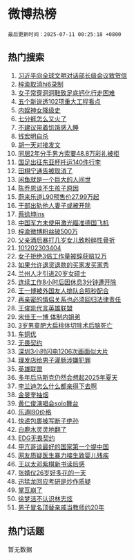 # 微博热榜

`最后更新时间：2025-07-11 00:25:18 +0800`

## 热门搜索

1. [习近平向全球文明对话部长级会议致贺信](https://m.weibo.cn/search?containerid=100103type%3D1%26t%3D10%26q%3D%23%E4%B9%A0%E8%BF%91%E5%B9%B3%E5%90%91%E5%85%A8%E7%90%83%E6%96%87%E6%98%8E%E5%AF%B9%E8%AF%9D%E9%83%A8%E9%95%BF%E7%BA%A7%E4%BC%9A%E8%AE%AE%E8%87%B4%E8%B4%BA%E4%BF%A1%23&stream_entry_id=51&isnewpage=1&extparam=seat%3D1%26q%3D%2523%25E4%25B9%25A0%25E8%25BF%2591%25E5%25B9%25B3%25E5%2590%2591%25E5%2585%25A8%25E7%2590%2583%25E6%2596%2587%25E6%2598%258E%25E5%25AF%25B9%25E8%25AF%259D%25E9%2583%25A8%25E9%2595%25BF%25E7%25BA%25A7%25E4%25BC%259A%25E8%25AE%25AE%25E8%2587%25B4%25E8%25B4%25BA%25E4%25BF%25A1%2523%26cate%3D10103%26c_type%3D51%26filter_type%3Drealtimehot%26stream_entry_id%3D51%26pos%3D0%26dgr%3D0%26display_time%3D1752164716%26pre_seqid%3D17521647167470055589)
1. [梓渝取消hi6录制](https://m.weibo.cn/search?containerid=100103type%3D1%26t%3D10%26q%3D%23%E6%A2%93%E6%B8%9D%E5%8F%96%E6%B6%88hi6%E5%BD%95%E5%88%B6%23&stream_entry_id=31&isnewpage=1&extparam=seat%3D1%26realpos%3D1%26lcate%3D5001%26filter_type%3Drealtimehot%26c_type%3D31%26q%3D%2523%25E6%25A2%2593%25E6%25B8%259D%25E5%258F%2596%25E6%25B6%2588hi6%25E5%25BD%2595%25E5%2588%25B6%2523%26dgr%3D0%26flag%3D2%26cate%3D5001%26stream_entry_id%3D31%26band_rank%3D1%26pos%3D0%26display_time%3D1752164716%26pre_seqid%3D17521647167470055589)
1. [女子常穿洞洞鞋致足底钙化行走困难](https://m.weibo.cn/search?containerid=100103type%3D1%26t%3D10%26q%3D%23%E5%A5%B3%E5%AD%90%E5%B8%B8%E7%A9%BF%E6%B4%9E%E6%B4%9E%E9%9E%8B%E8%87%B4%E8%B6%B3%E5%BA%95%E9%92%99%E5%8C%96%E8%A1%8C%E8%B5%B0%E5%9B%B0%E9%9A%BE%23&stream_entry_id=31&isnewpage=1&extparam=seat%3D1%26realpos%3D2%26lcate%3D5001%26filter_type%3Drealtimehot%26c_type%3D31%26q%3D%2523%25E5%25A5%25B3%25E5%25AD%2590%25E5%25B8%25B8%25E7%25A9%25BF%25E6%25B4%259E%25E6%25B4%259E%25E9%259E%258B%25E8%2587%25B4%25E8%25B6%25B3%25E5%25BA%2595%25E9%2592%2599%25E5%258C%2596%25E8%25A1%258C%25E8%25B5%25B0%25E5%259B%25B0%25E9%259A%25BE%2523%26dgr%3D0%26flag%3D0%26cate%3D5001%26stream_entry_id%3D31%26band_rank%3D2%26pos%3D1%26display_time%3D1752164716%26pre_seqid%3D17521647167470055589)
1. [五个新说透102项重大工程看点](https://m.weibo.cn/search?containerid=100103type%3D1%26t%3D10%26q%3D%23%E4%BA%94%E4%B8%AA%E6%96%B0%E8%AF%B4%E9%80%8F102%E9%A1%B9%E9%87%8D%E5%A4%A7%E5%B7%A5%E7%A8%8B%E7%9C%8B%E7%82%B9%23&stream_entry_id=31&isnewpage=1&extparam=seat%3D1%26realpos%3D3%26lcate%3D5001%26filter_type%3Drealtimehot%26c_type%3D31%26q%3D%2523%25E4%25BA%2594%25E4%25B8%25AA%25E6%2596%25B0%25E8%25AF%25B4%25E9%2580%258F102%25E9%25A1%25B9%25E9%2587%258D%25E5%25A4%25A7%25E5%25B7%25A5%25E7%25A8%258B%25E7%259C%258B%25E7%2582%25B9%2523%26dgr%3D0%26flag%3D0%26cate%3D5001%26stream_entry_id%3D31%26band_rank%3D3%26pos%3D2%26display_time%3D1752164716%26pre_seqid%3D17521647167470055589)
1. [内娱神女降级史](https://m.weibo.cn/search?containerid=100103type%3D1%26t%3D10%26q%3D%E5%86%85%E5%A8%B1%E7%A5%9E%E5%A5%B3%E9%99%8D%E7%BA%A7%E5%8F%B2&stream_entry_id=31&isnewpage=1&extparam=seat%3D1%26realpos%3D4%26lcate%3D5001%26filter_type%3Drealtimehot%26c_type%3D31%26q%3D%25E5%2586%2585%25E5%25A8%25B1%25E7%25A5%259E%25E5%25A5%25B3%25E9%2599%258D%25E7%25BA%25A7%25E5%258F%25B2%26dgr%3D0%26flag%3D1%26cate%3D5001%26stream_entry_id%3D31%26band_rank%3D4%26pos%3D3%26display_time%3D1752164716%26pre_seqid%3D17521647167470055589)
1. [七分裤怎么又火了](https://m.weibo.cn/search?containerid=100103type%3D1%26t%3D10%26q%3D%23%E4%B8%83%E5%88%86%E8%A3%A4%E6%80%8E%E4%B9%88%E5%8F%88%E7%81%AB%E4%BA%86%23&stream_entry_id=31&isnewpage=1&extparam=seat%3D1%26realpos%3D5%26lcate%3D5001%26filter_type%3Drealtimehot%26c_type%3D31%26q%3D%2523%25E4%25B8%2583%25E5%2588%2586%25E8%25A3%25A4%25E6%2580%258E%25E4%25B9%2588%25E5%258F%2588%25E7%2581%25AB%25E4%25BA%2586%2523%26dgr%3D0%26flag%3D1%26cate%3D5001%26stream_entry_id%3D31%26band_rank%3D5%26pos%3D4%26display_time%3D1752164716%26pre_seqid%3D17521647167470055589)
1. [不建议带着饥饿感入睡](https://m.weibo.cn/search?containerid=100103type%3D1%26t%3D10%26q%3D%E4%B8%8D%E5%BB%BA%E8%AE%AE%E5%B8%A6%E7%9D%80%E9%A5%A5%E9%A5%BF%E6%84%9F%E5%85%A5%E7%9D%A1&stream_entry_id=31&isnewpage=1&extparam=seat%3D1%26realpos%3D6%26lcate%3D5001%26filter_type%3Drealtimehot%26c_type%3D31%26q%3D%25E4%25B8%258D%25E5%25BB%25BA%25E8%25AE%25AE%25E5%25B8%25A6%25E7%259D%2580%25E9%25A5%25A5%25E9%25A5%25BF%25E6%2584%259F%25E5%2585%25A5%25E7%259D%25A1%26dgr%3D0%26flag%3D0%26cate%3D5001%26stream_entry_id%3D31%26band_rank%3D6%26pos%3D5%26display_time%3D1752164716%26pre_seqid%3D17521647167470055589)
1. [钱宏明自杀](https://m.weibo.cn/search?containerid=100103type%3D1%26t%3D10%26q%3D%E9%92%B1%E5%AE%8F%E6%98%8E%E8%87%AA%E6%9D%80&stream_entry_id=31&isnewpage=1&extparam=seat%3D1%26realpos%3D7%26lcate%3D5001%26filter_type%3Drealtimehot%26c_type%3D31%26q%3D%25E9%2592%25B1%25E5%25AE%258F%25E6%2598%258E%25E8%2587%25AA%25E6%259D%2580%26dgr%3D0%26flag%3D2%26cate%3D5001%26stream_entry_id%3D31%26band_rank%3D7%26pos%3D6%26display_time%3D1752164716%26pre_seqid%3D17521647167470055589)
1. [胡一天对接发文](https://m.weibo.cn/search?containerid=100103type%3D1%26t%3D10%26q%3D%23%E8%83%A1%E4%B8%80%E5%A4%A9%E5%AF%B9%E6%8E%A5%E5%8F%91%E6%96%87%23&stream_entry_id=31&isnewpage=1&extparam=seat%3D1%26realpos%3D8%26lcate%3D5001%26filter_type%3Drealtimehot%26c_type%3D31%26q%3D%2523%25E8%2583%25A1%25E4%25B8%2580%25E5%25A4%25A9%25E5%25AF%25B9%25E6%258E%25A5%25E5%258F%2591%25E6%2596%2587%2523%26dgr%3D0%26flag%3D1%26cate%3D5001%26stream_entry_id%3D31%26band_rank%3D8%26pos%3D7%26display_time%3D1752164716%26pre_seqid%3D17521647167470055589)
1. [同居2年分手男方索要48.8万彩礼被拒](https://m.weibo.cn/search?containerid=100103type%3D1%26t%3D10%26q%3D%23%E5%90%8C%E5%B1%852%E5%B9%B4%E5%88%86%E6%89%8B%E7%94%B7%E6%96%B9%E7%B4%A2%E8%A6%8148.8%E4%B8%87%E5%BD%A9%E7%A4%BC%E8%A2%AB%E6%8B%92%23&stream_entry_id=31&isnewpage=1&extparam=seat%3D1%26realpos%3D9%26lcate%3D5001%26filter_type%3Drealtimehot%26c_type%3D31%26q%3D%2523%25E5%2590%258C%25E5%25B1%25852%25E5%25B9%25B4%25E5%2588%2586%25E6%2589%258B%25E7%2594%25B7%25E6%2596%25B9%25E7%25B4%25A2%25E8%25A6%258148.8%25E4%25B8%2587%25E5%25BD%25A9%25E7%25A4%25BC%25E8%25A2%25AB%25E6%258B%2592%2523%26dgr%3D0%26flag%3D0%26cate%3D5001%26stream_entry_id%3D31%26band_rank%3D9%26pos%3D8%26display_time%3D1752164716%26pre_seqid%3D17521647167470055589)
1. [国足出征东亚杯托运140件行李](https://m.weibo.cn/search?containerid=100103type%3D1%26t%3D10%26q%3D%23%E5%9B%BD%E8%B6%B3%E5%87%BA%E5%BE%81%E4%B8%9C%E4%BA%9A%E6%9D%AF%E6%89%98%E8%BF%90140%E4%BB%B6%E8%A1%8C%E6%9D%8E%23&stream_entry_id=31&isnewpage=1&extparam=seat%3D1%26realpos%3D10%26lcate%3D5001%26filter_type%3Drealtimehot%26c_type%3D31%26q%3D%2523%25E5%259B%25BD%25E8%25B6%25B3%25E5%2587%25BA%25E5%25BE%2581%25E4%25B8%259C%25E4%25BA%259A%25E6%259D%25AF%25E6%2589%2598%25E8%25BF%2590140%25E4%25BB%25B6%25E8%25A1%258C%25E6%259D%258E%2523%26dgr%3D0%26flag%3D0%26cate%3D5001%26stream_entry_id%3D31%26band_rank%3D10%26pos%3D9%26display_time%3D1752164716%26pre_seqid%3D17521647167470055589)
1. [田栩宁通告被取消了](https://m.weibo.cn/search?containerid=100103type%3D1%26t%3D10%26q%3D%23%E7%94%B0%E6%A0%A9%E5%AE%81%E9%80%9A%E5%91%8A%E8%A2%AB%E5%8F%96%E6%B6%88%E4%BA%86%23&stream_entry_id=31&isnewpage=1&extparam=seat%3D1%26realpos%3D11%26lcate%3D5001%26filter_type%3Drealtimehot%26c_type%3D31%26q%3D%2523%25E7%2594%25B0%25E6%25A0%25A9%25E5%25AE%2581%25E9%2580%259A%25E5%2591%258A%25E8%25A2%25AB%25E5%258F%2596%25E6%25B6%2588%25E4%25BA%2586%2523%26dgr%3D0%26flag%3D2%26cate%3D5001%26stream_entry_id%3D31%26band_rank%3D11%26pos%3D10%26display_time%3D1752164716%26pre_seqid%3D17521647167470055589)
1. [闲鱼就是一个巨大的人间世](https://m.weibo.cn/search?containerid=100103type%3D1%26t%3D10%26q%3D%E9%97%B2%E9%B1%BC%E5%B0%B1%E6%98%AF%E4%B8%80%E4%B8%AA%E5%B7%A8%E5%A4%A7%E7%9A%84%E4%BA%BA%E9%97%B4%E4%B8%96&stream_entry_id=31&isnewpage=1&extparam=seat%3D1%26realpos%3D12%26lcate%3D5001%26filter_type%3Drealtimehot%26c_type%3D31%26q%3D%25E9%2597%25B2%25E9%25B1%25BC%25E5%25B0%25B1%25E6%2598%25AF%25E4%25B8%2580%25E4%25B8%25AA%25E5%25B7%25A8%25E5%25A4%25A7%25E7%259A%2584%25E4%25BA%25BA%25E9%2597%25B4%25E4%25B8%2596%26dgr%3D0%26flag%3D2%26cate%3D5001%26stream_entry_id%3D31%26band_rank%3D12%26pos%3D11%26display_time%3D1752164716%26pre_seqid%3D17521647167470055589)
1. [陈乔恩谈不生孩子原因](https://m.weibo.cn/search?containerid=100103type%3D1%26t%3D10%26q%3D%23%E9%99%88%E4%B9%94%E6%81%A9%E8%B0%88%E4%B8%8D%E7%94%9F%E5%AD%A9%E5%AD%90%E5%8E%9F%E5%9B%A0%23&stream_entry_id=31&isnewpage=1&extparam=seat%3D1%26realpos%3D13%26lcate%3D5001%26filter_type%3Drealtimehot%26c_type%3D31%26q%3D%2523%25E9%2599%2588%25E4%25B9%2594%25E6%2581%25A9%25E8%25B0%2588%25E4%25B8%258D%25E7%2594%259F%25E5%25AD%25A9%25E5%25AD%2590%25E5%258E%259F%25E5%259B%25A0%2523%26dgr%3D0%26flag%3D2%26cate%3D5001%26stream_entry_id%3D31%26band_rank%3D13%26pos%3D12%26display_time%3D1752164716%26pre_seqid%3D17521647167470055589)
1. [蔚来乐道L90预售价27.99万起](https://m.weibo.cn/search?containerid=100103type%3D1%26t%3D10%26q%3D%23%E8%94%9A%E6%9D%A5%E4%B9%90%E9%81%93L90%E9%A2%84%E5%94%AE%E4%BB%B727.99%E4%B8%87%E8%B5%B7%23&stream_entry_id=31&isnewpage=1&extparam=seat%3D1%26realpos%3D14%26lcate%3D5001%26filter_type%3Drealtimehot%26c_type%3D31%26q%3D%2523%25E8%2594%259A%25E6%259D%25A5%25E4%25B9%2590%25E9%2581%2593L90%25E9%25A2%2584%25E5%2594%25AE%25E4%25BB%25B727.99%25E4%25B8%2587%25E8%25B5%25B7%2523%26dgr%3D0%26flag%3D1%26cate%3D5001%26stream_entry_id%3D31%26band_rank%3D14%26pos%3D13%26display_time%3D1752164716%26pre_seqid%3D17521647167470055589)
1. [干部出轨他人妻子或被开除](https://m.weibo.cn/search?containerid=100103type%3D1%26t%3D10%26q%3D%23%E5%B9%B2%E9%83%A8%E5%87%BA%E8%BD%A8%E4%BB%96%E4%BA%BA%E5%A6%BB%E5%AD%90%E6%88%96%E8%A2%AB%E5%BC%80%E9%99%A4%23&stream_entry_id=31&isnewpage=1&extparam=seat%3D1%26realpos%3D15%26lcate%3D5001%26filter_type%3Drealtimehot%26c_type%3D31%26q%3D%2523%25E5%25B9%25B2%25E9%2583%25A8%25E5%2587%25BA%25E8%25BD%25A8%25E4%25BB%2596%25E4%25BA%25BA%25E5%25A6%25BB%25E5%25AD%2590%25E6%2588%2596%25E8%25A2%25AB%25E5%25BC%2580%25E9%2599%25A4%2523%26dgr%3D0%26flag%3D1%26cate%3D5001%26stream_entry_id%3D31%26band_rank%3D15%26pos%3D14%26display_time%3D1752164716%26pre_seqid%3D17521647167470055589)
1. [蔡徐坤ins](https://m.weibo.cn/search?containerid=100103type%3D1%26t%3D10%26q%3D%23%E8%94%A1%E5%BE%90%E5%9D%A4ins%23&stream_entry_id=31&isnewpage=1&extparam=seat%3D1%26realpos%3D16%26lcate%3D5001%26filter_type%3Drealtimehot%26c_type%3D31%26q%3D%2523%25E8%2594%25A1%25E5%25BE%2590%25E5%259D%25A4ins%2523%26dgr%3D0%26flag%3D1%26cate%3D5001%26stream_entry_id%3D31%26band_rank%3D16%26pos%3D15%26display_time%3D1752164716%26pre_seqid%3D17521647167470055589)
1. [中国军方未使用激光瞄准德国飞机](https://m.weibo.cn/search?containerid=100103type%3D1%26t%3D10%26q%3D%23%E4%B8%AD%E5%9B%BD%E5%86%9B%E6%96%B9%E6%9C%AA%E4%BD%BF%E7%94%A8%E6%BF%80%E5%85%89%E7%9E%84%E5%87%86%E5%BE%B7%E5%9B%BD%E9%A3%9E%E6%9C%BA%23&stream_entry_id=31&isnewpage=1&extparam=seat%3D1%26realpos%3D17%26lcate%3D5001%26filter_type%3Drealtimehot%26c_type%3D31%26q%3D%2523%25E4%25B8%25AD%25E5%259B%25BD%25E5%2586%259B%25E6%2596%25B9%25E6%259C%25AA%25E4%25BD%25BF%25E7%2594%25A8%25E6%25BF%2580%25E5%2585%2589%25E7%259E%2584%25E5%2587%2586%25E5%25BE%25B7%25E5%259B%25BD%25E9%25A3%259E%25E6%259C%25BA%2523%26dgr%3D0%26flag%3D1%26cate%3D5001%26stream_entry_id%3D31%26band_rank%3D17%26pos%3D16%26display_time%3D1752164716%26pre_seqid%3D17521647167470055589)
1. [梓渝微博粉丝破500万](https://m.weibo.cn/search?containerid=100103type%3D1%26t%3D10%26q%3D%23%E6%A2%93%E6%B8%9D%E5%BE%AE%E5%8D%9A%E7%B2%89%E4%B8%9D%E7%A0%B4500%E4%B8%87%23&stream_entry_id=31&isnewpage=1&extparam=seat%3D1%26realpos%3D18%26lcate%3D5001%26filter_type%3Drealtimehot%26c_type%3D31%26q%3D%2523%25E6%25A2%2593%25E6%25B8%259D%25E5%25BE%25AE%25E5%258D%259A%25E7%25B2%2589%25E4%25B8%259D%25E7%25A0%25B4500%25E4%25B8%2587%2523%26dgr%3D0%26flag%3D1%26cate%3D5001%26stream_entry_id%3D31%26band_rank%3D18%26pos%3D17%26display_time%3D1752164716%26pre_seqid%3D17521647167470055589)
1. [父亲酒后暴打几岁女儿致粉碎性骨折](https://m.weibo.cn/search?containerid=100103type%3D1%26t%3D10%26q%3D%23%E7%88%B6%E4%BA%B2%E9%85%92%E5%90%8E%E6%9A%B4%E6%89%93%E5%87%A0%E5%B2%81%E5%A5%B3%E5%84%BF%E8%87%B4%E7%B2%89%E7%A2%8E%E6%80%A7%E9%AA%A8%E6%8A%98%23&stream_entry_id=31&isnewpage=1&extparam=seat%3D1%26realpos%3D19%26lcate%3D5001%26filter_type%3Drealtimehot%26c_type%3D31%26q%3D%2523%25E7%2588%25B6%25E4%25BA%25B2%25E9%2585%2592%25E5%2590%258E%25E6%259A%25B4%25E6%2589%2593%25E5%2587%25A0%25E5%25B2%2581%25E5%25A5%25B3%25E5%2584%25BF%25E8%2587%25B4%25E7%25B2%2589%25E7%25A2%258E%25E6%2580%25A7%25E9%25AA%25A8%25E6%258A%2598%2523%26dgr%3D0%26flag%3D0%26cate%3D5001%26stream_entry_id%3D31%26band_rank%3D19%26pos%3D18%26display_time%3D1752164716%26pre_seqid%3D17521647167470055589)
1. [101202303404](https://m.weibo.cn/search?containerid=100103type%3D1%26t%3D10%26q%3D101202303404&stream_entry_id=31&isnewpage=1&extparam=seat%3D1%26realpos%3D20%26lcate%3D5001%26filter_type%3Drealtimehot%26c_type%3D31%26q%3D101202303404%26dgr%3D0%26flag%3D0%26cate%3D5001%26stream_entry_id%3D31%26band_rank%3D20%26pos%3D19%26display_time%3D1752164716%26pre_seqid%3D17521647167470055589)
1. [女子拒绝3倍工作量被辞获赔12万](https://m.weibo.cn/search?containerid=100103type%3D1%26t%3D10%26q%3D%23%E5%A5%B3%E5%AD%90%E6%8B%92%E7%BB%9D3%E5%80%8D%E5%B7%A5%E4%BD%9C%E9%87%8F%E8%A2%AB%E8%BE%9E%E8%8E%B7%E8%B5%9412%E4%B8%87%23&stream_entry_id=31&isnewpage=1&extparam=seat%3D1%26realpos%3D21%26lcate%3D5001%26filter_type%3Drealtimehot%26c_type%3D31%26q%3D%2523%25E5%25A5%25B3%25E5%25AD%2590%25E6%258B%2592%25E7%25BB%259D3%25E5%2580%258D%25E5%25B7%25A5%25E4%25BD%259C%25E9%2587%258F%25E8%25A2%25AB%25E8%25BE%259E%25E8%258E%25B7%25E8%25B5%259412%25E4%25B8%2587%2523%26dgr%3D0%26flag%3D1%26cate%3D5001%26stream_entry_id%3D31%26band_rank%3D21%26pos%3D20%26display_time%3D1752164716%26pre_seqid%3D17521647167470055589)
1. [如果允许退货退款的买家发买家秀](https://m.weibo.cn/search?containerid=100103type%3D1%26t%3D10%26q%3D%23%E5%A6%82%E6%9E%9C%E5%85%81%E8%AE%B8%E9%80%80%E8%B4%A7%E9%80%80%E6%AC%BE%E7%9A%84%E4%B9%B0%E5%AE%B6%E5%8F%91%E4%B9%B0%E5%AE%B6%E7%A7%80%23&stream_entry_id=31&isnewpage=1&extparam=seat%3D1%26realpos%3D22%26lcate%3D5001%26filter_type%3Drealtimehot%26c_type%3D31%26q%3D%2523%25E5%25A6%2582%25E6%259E%259C%25E5%2585%2581%25E8%25AE%25B8%25E9%2580%2580%25E8%25B4%25A7%25E9%2580%2580%25E6%25AC%25BE%25E7%259A%2584%25E4%25B9%25B0%25E5%25AE%25B6%25E5%258F%2591%25E4%25B9%25B0%25E5%25AE%25B6%25E7%25A7%2580%2523%26dgr%3D0%26flag%3D1%26cate%3D5001%26stream_entry_id%3D31%26band_rank%3D22%26pos%3D21%26display_time%3D1752164716%26pre_seqid%3D17521647167470055589)
1. [兰州人才引进20岁女硕士](https://m.weibo.cn/search?containerid=100103type%3D1%26t%3D10%26q%3D%23%E5%85%B0%E5%B7%9E%E4%BA%BA%E6%89%8D%E5%BC%95%E8%BF%9B20%E5%B2%81%E5%A5%B3%E7%A1%95%E5%A3%AB%23&stream_entry_id=31&isnewpage=1&extparam=seat%3D1%26realpos%3D23%26lcate%3D5001%26filter_type%3Drealtimehot%26c_type%3D31%26q%3D%2523%25E5%2585%25B0%25E5%25B7%259E%25E4%25BA%25BA%25E6%2589%258D%25E5%25BC%2595%25E8%25BF%259B20%25E5%25B2%2581%25E5%25A5%25B3%25E7%25A1%2595%25E5%25A3%25AB%2523%26dgr%3D0%26flag%3D0%26cate%3D5001%26stream_entry_id%3D31%26band_rank%3D23%26pos%3D22%26display_time%3D1752164716%26pre_seqid%3D17521647167470055589)
1. [连续工作8小时后因休息3分钟遭开除](https://m.weibo.cn/search?containerid=100103type%3D1%26t%3D10%26q%3D%23%E8%BF%9E%E7%BB%AD%E5%B7%A5%E4%BD%9C8%E5%B0%8F%E6%97%B6%E5%90%8E%E5%9B%A0%E4%BC%91%E6%81%AF3%E5%88%86%E9%92%9F%E9%81%AD%E5%BC%80%E9%99%A4%23&stream_entry_id=31&isnewpage=1&extparam=seat%3D1%26realpos%3D24%26lcate%3D5001%26filter_type%3Drealtimehot%26c_type%3D31%26q%3D%2523%25E8%25BF%259E%25E7%25BB%25AD%25E5%25B7%25A5%25E4%25BD%259C8%25E5%25B0%258F%25E6%2597%25B6%25E5%2590%258E%25E5%259B%25A0%25E4%25BC%2591%25E6%2581%25AF3%25E5%2588%2586%25E9%2592%259F%25E9%2581%25AD%25E5%25BC%2580%25E9%2599%25A4%2523%26dgr%3D0%26flag%3D1%26cate%3D5001%26stream_entry_id%3D31%26band_rank%3D24%26pos%3D23%26display_time%3D1752164716%26pre_seqid%3D17521647167470055589)
1. [王一博被外国友人排队合照秒配合](https://m.weibo.cn/search?containerid=100103type%3D1%26t%3D10%26q%3D%23%E7%8E%8B%E4%B8%80%E5%8D%9A%E8%A2%AB%E5%A4%96%E5%9B%BD%E5%8F%8B%E4%BA%BA%E6%8E%92%E9%98%9F%E5%90%88%E7%85%A7%E7%A7%92%E9%85%8D%E5%90%88%23&stream_entry_id=31&isnewpage=1&extparam=seat%3D1%26realpos%3D25%26lcate%3D5001%26filter_type%3Drealtimehot%26c_type%3D31%26q%3D%2523%25E7%258E%258B%25E4%25B8%2580%25E5%258D%259A%25E8%25A2%25AB%25E5%25A4%2596%25E5%259B%25BD%25E5%258F%258B%25E4%25BA%25BA%25E6%258E%2592%25E9%2598%259F%25E5%2590%2588%25E7%2585%25A7%25E7%25A7%2592%25E9%2585%258D%25E5%2590%2588%2523%26dgr%3D0%26flag%3D1%26cate%3D5001%26stream_entry_id%3D31%26band_rank%3D25%26pos%3D24%26display_time%3D1752164716%26pre_seqid%3D17521647167470055589)
1. [再亲密的情侣关系也必须回归法律责任](https://m.weibo.cn/search?containerid=100103type%3D1%26t%3D10%26q%3D%23%E5%86%8D%E4%BA%B2%E5%AF%86%E7%9A%84%E6%83%85%E4%BE%A3%E5%85%B3%E7%B3%BB%E4%B9%9F%E5%BF%85%E9%A1%BB%E5%9B%9E%E5%BD%92%E6%B3%95%E5%BE%8B%E8%B4%A3%E4%BB%BB%23&stream_entry_id=31&isnewpage=1&extparam=seat%3D1%26realpos%3D26%26lcate%3D5001%26filter_type%3Drealtimehot%26c_type%3D31%26q%3D%2523%25E5%2586%258D%25E4%25BA%25B2%25E5%25AF%2586%25E7%259A%2584%25E6%2583%2585%25E4%25BE%25A3%25E5%2585%25B3%25E7%25B3%25BB%25E4%25B9%259F%25E5%25BF%2585%25E9%25A1%25BB%25E5%259B%259E%25E5%25BD%2592%25E6%25B3%2595%25E5%25BE%258B%25E8%25B4%25A3%25E4%25BB%25BB%2523%26dgr%3D0%26flag%3D0%26cate%3D5001%26stream_entry_id%3D31%26band_rank%3D26%26pos%3D25%26display_time%3D1752164716%26pre_seqid%3D17521647167470055589)
1. [王俊凯代言英雄联盟](https://m.weibo.cn/search?containerid=100103type%3D1%26t%3D10%26q%3D%E7%8E%8B%E4%BF%8A%E5%87%AF%E4%BB%A3%E8%A8%80%E8%8B%B1%E9%9B%84%E8%81%94%E7%9B%9F&stream_entry_id=31&isnewpage=1&extparam=seat%3D1%26realpos%3D27%26lcate%3D5001%26filter_type%3Drealtimehot%26c_type%3D31%26q%3D%25E7%258E%258B%25E4%25BF%258A%25E5%2587%25AF%25E4%25BB%25A3%25E8%25A8%2580%25E8%258B%25B1%25E9%259B%2584%25E8%2581%2594%25E7%259B%259F%26dgr%3D0%26flag%3D0%26cate%3D5001%26stream_entry_id%3D31%26band_rank%3D27%26pos%3D26%26display_time%3D1752164716%26pre_seqid%3D17521647167470055589)
1. [宋佳王一博 体制内姐弟](https://m.weibo.cn/search?containerid=100103type%3D1%26t%3D10%26q%3D%E5%AE%8B%E4%BD%B3%E7%8E%8B%E4%B8%80%E5%8D%9A+%E4%BD%93%E5%88%B6%E5%86%85%E5%A7%90%E5%BC%9F&stream_entry_id=31&isnewpage=1&extparam=seat%3D1%26realpos%3D28%26lcate%3D5001%26filter_type%3Drealtimehot%26c_type%3D31%26q%3D%25E5%25AE%258B%25E4%25BD%25B3%25E7%258E%258B%25E4%25B8%2580%25E5%258D%259A%2520%25E4%25BD%2593%25E5%2588%25B6%25E5%2586%2585%25E5%25A7%2590%25E5%25BC%259F%26dgr%3D0%26flag%3D0%26cate%3D5001%26stream_entry_id%3D31%26band_rank%3D28%26pos%3D27%26display_time%3D1752164716%26pre_seqid%3D17521647167470055589)
1. [3岁男童肥大扁桃体切除术后脑死亡](https://m.weibo.cn/search?containerid=100103type%3D1%26t%3D10%26q%3D%233%E5%B2%81%E7%94%B7%E7%AB%A5%E8%82%A5%E5%A4%A7%E6%89%81%E6%A1%83%E4%BD%93%E5%88%87%E9%99%A4%E6%9C%AF%E5%90%8E%E8%84%91%E6%AD%BB%E4%BA%A1%23&stream_entry_id=31&isnewpage=1&extparam=seat%3D1%26realpos%3D29%26lcate%3D5001%26filter_type%3Drealtimehot%26c_type%3D31%26q%3D%25233%25E5%25B2%2581%25E7%2594%25B7%25E7%25AB%25A5%25E8%2582%25A5%25E5%25A4%25A7%25E6%2589%2581%25E6%25A1%2583%25E4%25BD%2593%25E5%2588%2587%25E9%2599%25A4%25E6%259C%25AF%25E5%2590%258E%25E8%2584%2591%25E6%25AD%25BB%25E4%25BA%25A1%2523%26dgr%3D0%26flag%3D0%26cate%3D5001%26stream_entry_id%3D31%26band_rank%3D29%26pos%3D28%26display_time%3D1752164716%26pre_seqid%3D17521647167470055589)
1. [车铜优](https://m.weibo.cn/search?containerid=100103type%3D1%26t%3D10%26q%3D%E8%BD%A6%E9%93%9C%E4%BC%98&stream_entry_id=31&isnewpage=1&extparam=seat%3D1%26realpos%3D30%26lcate%3D5001%26filter_type%3Drealtimehot%26c_type%3D31%26q%3D%25E8%25BD%25A6%25E9%2593%259C%25E4%25BC%2598%26dgr%3D0%26flag%3D0%26cate%3D5001%26stream_entry_id%3D31%26band_rank%3D30%26pos%3D29%26display_time%3D1752164716%26pre_seqid%3D17521647167470055589)
1. [无畏契约](https://m.weibo.cn/search?containerid=100103type%3D1%26t%3D10%26q%3D%E6%97%A0%E7%95%8F%E5%A5%91%E7%BA%A6&stream_entry_id=31&isnewpage=1&extparam=seat%3D1%26realpos%3D31%26lcate%3D5001%26filter_type%3Drealtimehot%26c_type%3D31%26q%3D%25E6%2597%25A0%25E7%2595%258F%25E5%25A5%2591%25E7%25BA%25A6%26dgr%3D0%26flag%3D0%26cate%3D5001%26stream_entry_id%3D31%26band_rank%3D31%26pos%3D30%26display_time%3D1752164716%26pre_seqid%3D17521647167470055589)
1. [深圳3小时闪电1206次画面似大片](https://m.weibo.cn/search?containerid=100103type%3D1%26t%3D10%26q%3D%23%E6%B7%B1%E5%9C%B33%E5%B0%8F%E6%97%B6%E9%97%AA%E7%94%B51206%E6%AC%A1%E7%94%BB%E9%9D%A2%E4%BC%BC%E5%A4%A7%E7%89%87%23&stream_entry_id=31&isnewpage=1&extparam=seat%3D1%26realpos%3D32%26lcate%3D5001%26filter_type%3Drealtimehot%26c_type%3D31%26q%3D%2523%25E6%25B7%25B1%25E5%259C%25B33%25E5%25B0%258F%25E6%2597%25B6%25E9%2597%25AA%25E7%2594%25B51206%25E6%25AC%25A1%25E7%2594%25BB%25E9%259D%25A2%25E4%25BC%25BC%25E5%25A4%25A7%25E7%2589%2587%2523%26dgr%3D0%26flag%3D1%26cate%3D5001%26stream_entry_id%3D31%26band_rank%3D32%26pos%3D31%26display_time%3D1752164716%26pre_seqid%3D17521647167470055589)
1. [理发店给男子灌肠涉嫌犯罪](https://m.weibo.cn/search?containerid=100103type%3D1%26t%3D10%26q%3D%23%E7%90%86%E5%8F%91%E5%BA%97%E7%BB%99%E7%94%B7%E5%AD%90%E7%81%8C%E8%82%A0%E6%B6%89%E5%AB%8C%E7%8A%AF%E7%BD%AA%23&stream_entry_id=31&isnewpage=1&extparam=seat%3D1%26realpos%3D33%26lcate%3D5001%26filter_type%3Drealtimehot%26c_type%3D31%26q%3D%2523%25E7%2590%2586%25E5%258F%2591%25E5%25BA%2597%25E7%25BB%2599%25E7%2594%25B7%25E5%25AD%2590%25E7%2581%258C%25E8%2582%25A0%25E6%25B6%2589%25E5%25AB%258C%25E7%258A%25AF%25E7%25BD%25AA%2523%26dgr%3D0%26flag%3D0%26cate%3D5001%26stream_entry_id%3D31%26band_rank%3D33%26pos%3D32%26display_time%3D1752164716%26pre_seqid%3D17521647167470055589)
1. [英雄联盟](https://m.weibo.cn/search?containerid=100103type%3D1%26t%3D10%26q%3D%E8%8B%B1%E9%9B%84%E8%81%94%E7%9B%9F&stream_entry_id=31&isnewpage=1&extparam=seat%3D1%26realpos%3D34%26lcate%3D5001%26filter_type%3Drealtimehot%26c_type%3D31%26q%3D%25E8%258B%25B1%25E9%259B%2584%25E8%2581%2594%25E7%259B%259F%26dgr%3D0%26flag%3D0%26cate%3D5001%26stream_entry_id%3D31%26band_rank%3D34%26pos%3D33%26display_time%3D1752164716%26pre_seqid%3D17521647167470055589)
1. [多年后马斯克仍然会想起2025年夏天](https://m.weibo.cn/search?containerid=100103type%3D1%26t%3D10%26q%3D%23%E5%A4%9A%E5%B9%B4%E5%90%8E%E9%A9%AC%E6%96%AF%E5%85%8B%E4%BB%8D%E7%84%B6%E4%BC%9A%E6%83%B3%E8%B5%B72025%E5%B9%B4%E5%A4%8F%E5%A4%A9%23&stream_entry_id=31&isnewpage=1&extparam=seat%3D1%26realpos%3D35%26lcate%3D5001%26filter_type%3Drealtimehot%26c_type%3D31%26q%3D%2523%25E5%25A4%259A%25E5%25B9%25B4%25E5%2590%258E%25E9%25A9%25AC%25E6%2596%25AF%25E5%2585%258B%25E4%25BB%258D%25E7%2584%25B6%25E4%25BC%259A%25E6%2583%25B3%25E8%25B5%25B72025%25E5%25B9%25B4%25E5%25A4%258F%25E5%25A4%25A9%2523%26dgr%3D0%26flag%3D0%26cate%3D5001%26stream_entry_id%3D31%26band_rank%3D35%26pos%3D34%26display_time%3D1752164716%26pre_seqid%3D17521647167470055589)
1. [李兰迪怎么什么都亲得下去啊](https://m.weibo.cn/search?containerid=100103type%3D1%26t%3D10%26q%3D%E6%9D%8E%E5%85%B0%E8%BF%AA%E6%80%8E%E4%B9%88%E4%BB%80%E4%B9%88%E9%83%BD%E4%BA%B2%E5%BE%97%E4%B8%8B%E5%8E%BB%E5%95%8A&stream_entry_id=31&isnewpage=1&extparam=seat%3D1%26realpos%3D36%26lcate%3D5001%26filter_type%3Drealtimehot%26c_type%3D31%26q%3D%25E6%259D%258E%25E5%2585%25B0%25E8%25BF%25AA%25E6%2580%258E%25E4%25B9%2588%25E4%25BB%2580%25E4%25B9%2588%25E9%2583%25BD%25E4%25BA%25B2%25E5%25BE%2597%25E4%25B8%258B%25E5%258E%25BB%25E5%2595%258A%26dgr%3D0%26flag%3D0%26cate%3D5001%26stream_entry_id%3D31%26band_rank%3D36%26pos%3D35%26display_time%3D1752164716%26pre_seqid%3D17521647167470055589)
1. [金旻奎抽烟](https://m.weibo.cn/search?containerid=100103type%3D1%26t%3D10%26q%3D%23%E9%87%91%E6%97%BB%E5%A5%8E%E6%8A%BD%E7%83%9F%23&stream_entry_id=31&isnewpage=1&extparam=seat%3D1%26realpos%3D37%26lcate%3D5001%26filter_type%3Drealtimehot%26c_type%3D31%26q%3D%2523%25E9%2587%2591%25E6%2597%25BB%25E5%25A5%258E%25E6%258A%25BD%25E7%2583%259F%2523%26dgr%3D0%26flag%3D0%26cate%3D5001%26stream_entry_id%3D31%26band_rank%3D37%26pos%3D36%26display_time%3D1752164716%26pre_seqid%3D17521647167470055589)
1. [黄仁俊演唱会solo舞台](https://m.weibo.cn/search?containerid=100103type%3D1%26t%3D10%26q%3D%E9%BB%84%E4%BB%81%E4%BF%8A%E6%BC%94%E5%94%B1%E4%BC%9Asolo%E8%88%9E%E5%8F%B0&stream_entry_id=31&isnewpage=1&extparam=seat%3D1%26realpos%3D38%26lcate%3D5001%26filter_type%3Drealtimehot%26c_type%3D31%26q%3D%25E9%25BB%2584%25E4%25BB%2581%25E4%25BF%258A%25E6%25BC%2594%25E5%2594%25B1%25E4%25BC%259Asolo%25E8%2588%259E%25E5%258F%25B0%26dgr%3D0%26flag%3D1%26cate%3D5001%26stream_entry_id%3D31%26band_rank%3D38%26pos%3D37%26display_time%3D1752164716%26pre_seqid%3D17521647167470055589)
1. [乐道l90价格](https://m.weibo.cn/search?containerid=100103type%3D1%26t%3D10%26q%3D%E4%B9%90%E9%81%93l90%E4%BB%B7%E6%A0%BC&stream_entry_id=31&isnewpage=1&extparam=seat%3D1%26realpos%3D39%26lcate%3D5001%26filter_type%3Drealtimehot%26c_type%3D31%26q%3D%25E4%25B9%2590%25E9%2581%2593l90%25E4%25BB%25B7%25E6%25A0%25BC%26dgr%3D0%26flag%3D1%26cate%3D5001%26stream_entry_id%3D31%26band_rank%3D39%26pos%3D38%26display_time%3D1752164716%26pre_seqid%3D17521647167470055589)
1. [快递包裹被写断子绝孙](https://m.weibo.cn/search?containerid=100103type%3D1%26t%3D10%26q%3D%23%E5%BF%AB%E9%80%92%E5%8C%85%E8%A3%B9%E8%A2%AB%E5%86%99%E6%96%AD%E5%AD%90%E7%BB%9D%E5%AD%99%23&stream_entry_id=31&isnewpage=1&extparam=seat%3D1%26realpos%3D40%26lcate%3D5001%26filter_type%3Drealtimehot%26c_type%3D31%26q%3D%2523%25E5%25BF%25AB%25E9%2580%2592%25E5%258C%2585%25E8%25A3%25B9%25E8%25A2%25AB%25E5%2586%2599%25E6%2596%25AD%25E5%25AD%2590%25E7%25BB%259D%25E5%25AD%2599%2523%26dgr%3D0%26flag%3D1%26cate%3D5001%26stream_entry_id%3D31%26band_rank%3D40%26pos%3D39%26display_time%3D1752164716%26pre_seqid%3D17521647167470055589)
1. [白鹿水灵灵地翻了](https://m.weibo.cn/search?containerid=100103type%3D1%26t%3D10%26q%3D%E7%99%BD%E9%B9%BF%E6%B0%B4%E7%81%B5%E7%81%B5%E5%9C%B0%E7%BF%BB%E4%BA%86&stream_entry_id=31&isnewpage=1&extparam=seat%3D1%26realpos%3D41%26lcate%3D5001%26filter_type%3Drealtimehot%26c_type%3D31%26q%3D%25E7%2599%25BD%25E9%25B9%25BF%25E6%25B0%25B4%25E7%2581%25B5%25E7%2581%25B5%25E5%259C%25B0%25E7%25BF%25BB%25E4%25BA%2586%26dgr%3D0%26flag%3D0%26cate%3D5001%26stream_entry_id%3D31%26band_rank%3D41%26pos%3D40%26display_time%3D1752164716%26pre_seqid%3D17521647167470055589)
1. [EDG无畏契约](https://m.weibo.cn/search?containerid=100103type%3D1%26t%3D10%26q%3DEDG%E6%97%A0%E7%95%8F%E5%A5%91%E7%BA%A6&stream_entry_id=31&isnewpage=1&extparam=seat%3D1%26realpos%3D42%26lcate%3D5001%26filter_type%3Drealtimehot%26c_type%3D31%26q%3DEDG%25E6%2597%25A0%25E7%2595%258F%25E5%25A5%2591%25E7%25BA%25A6%26dgr%3D0%26flag%3D0%26cate%3D5001%26stream_entry_id%3D31%26band_rank%3D42%26pos%3D41%26display_time%3D1752164716%26pre_seqid%3D17521647167470055589)
1. [甲亢哥谈最好的国家第一个提中国](https://m.weibo.cn/search?containerid=100103type%3D1%26t%3D10%26q%3D%23%E7%94%B2%E4%BA%A2%E5%93%A5%E8%B0%88%E6%9C%80%E5%A5%BD%E7%9A%84%E5%9B%BD%E5%AE%B6%E7%AC%AC%E4%B8%80%E4%B8%AA%E6%8F%90%E4%B8%AD%E5%9B%BD%23&stream_entry_id=31&isnewpage=1&extparam=seat%3D1%26realpos%3D43%26lcate%3D5001%26filter_type%3Drealtimehot%26c_type%3D31%26q%3D%2523%25E7%2594%25B2%25E4%25BA%25A2%25E5%2593%25A5%25E8%25B0%2588%25E6%259C%2580%25E5%25A5%25BD%25E7%259A%2584%25E5%259B%25BD%25E5%25AE%25B6%25E7%25AC%25AC%25E4%25B8%2580%25E4%25B8%25AA%25E6%258F%2590%25E4%25B8%25AD%25E5%259B%25BD%2523%26dgr%3D0%26flag%3D0%26cate%3D5001%26stream_entry_id%3D31%26band_rank%3D43%26pos%3D42%26display_time%3D1752164716%26pre_seqid%3D17521647167470055589)
1. [网友质疑医生暴力接生致婴儿残疾](https://m.weibo.cn/search?containerid=100103type%3D1%26t%3D10%26q%3D%23%E7%BD%91%E5%8F%8B%E8%B4%A8%E7%96%91%E5%8C%BB%E7%94%9F%E6%9A%B4%E5%8A%9B%E6%8E%A5%E7%94%9F%E8%87%B4%E5%A9%B4%E5%84%BF%E6%AE%8B%E7%96%BE%23&stream_entry_id=31&isnewpage=1&extparam=seat%3D1%26realpos%3D44%26lcate%3D5001%26filter_type%3Drealtimehot%26c_type%3D31%26q%3D%2523%25E7%25BD%2591%25E5%258F%258B%25E8%25B4%25A8%25E7%2596%2591%25E5%258C%25BB%25E7%2594%259F%25E6%259A%25B4%25E5%258A%259B%25E6%258E%25A5%25E7%2594%259F%25E8%2587%25B4%25E5%25A9%25B4%25E5%2584%25BF%25E6%25AE%258B%25E7%2596%25BE%2523%26dgr%3D0%26flag%3D1%26cate%3D5001%26stream_entry_id%3D31%26band_rank%3D44%26pos%3D43%26display_time%3D1752164716%26pre_seqid%3D17521647167470055589)
1. [王以太邓紫棋新书读后感](https://m.weibo.cn/search?containerid=100103type%3D1%26t%3D10%26q%3D%23%E7%8E%8B%E4%BB%A5%E5%A4%AA%E9%82%93%E7%B4%AB%E6%A3%8B%E6%96%B0%E4%B9%A6%E8%AF%BB%E5%90%8E%E6%84%9F%23&stream_entry_id=31&isnewpage=1&extparam=seat%3D1%26realpos%3D45%26lcate%3D5001%26filter_type%3Drealtimehot%26c_type%3D31%26q%3D%2523%25E7%258E%258B%25E4%25BB%25A5%25E5%25A4%25AA%25E9%2582%2593%25E7%25B4%25AB%25E6%25A3%258B%25E6%2596%25B0%25E4%25B9%25A6%25E8%25AF%25BB%25E5%2590%258E%25E6%2584%259F%2523%26dgr%3D0%26flag%3D1%26cate%3D5001%26stream_entry_id%3D31%26band_rank%3D45%26pos%3D44%26display_time%3D1752164716%26pre_seqid%3D17521647167470055589)
1. [张婧仪26岁好多花的一天](https://m.weibo.cn/search?containerid=100103type%3D1%26t%3D10%26q%3D%23%E5%BC%A0%E5%A9%A7%E4%BB%AA26%E5%B2%81%E5%A5%BD%E5%A4%9A%E8%8A%B1%E7%9A%84%E4%B8%80%E5%A4%A9%23&stream_entry_id=31&isnewpage=1&extparam=seat%3D1%26realpos%3D46%26lcate%3D5001%26filter_type%3Drealtimehot%26c_type%3D31%26q%3D%2523%25E5%25BC%25A0%25E5%25A9%25A7%25E4%25BB%25AA26%25E5%25B2%2581%25E5%25A5%25BD%25E5%25A4%259A%25E8%258A%25B1%25E7%259A%2584%25E4%25B8%2580%25E5%25A4%25A9%2523%26dgr%3D0%26flag%3D0%26cate%3D5001%26stream_entry_id%3D31%26band_rank%3D46%26pos%3D45%26display_time%3D1752164716%26pre_seqid%3D17521647167470055589)
1. [迅猛龙回应考研是炒作质疑](https://m.weibo.cn/search?containerid=100103type%3D1%26t%3D10%26q%3D%E8%BF%85%E7%8C%9B%E9%BE%99%E5%9B%9E%E5%BA%94%E8%80%83%E7%A0%94%E6%98%AF%E7%82%92%E4%BD%9C%E8%B4%A8%E7%96%91&stream_entry_id=31&isnewpage=1&extparam=seat%3D1%26realpos%3D47%26lcate%3D5001%26filter_type%3Drealtimehot%26c_type%3D31%26q%3D%25E8%25BF%2585%25E7%258C%259B%25E9%25BE%2599%25E5%259B%259E%25E5%25BA%2594%25E8%2580%2583%25E7%25A0%2594%25E6%2598%25AF%25E7%2582%2592%25E4%25BD%259C%25E8%25B4%25A8%25E7%2596%2591%26dgr%3D0%26flag%3D0%26cate%3D5001%26stream_entry_id%3D31%26band_rank%3D47%26pos%3D46%26display_time%3D1752164716%26pre_seqid%3D17521647167470055589)
1. [掌瓦崩了](https://m.weibo.cn/search?containerid=100103type%3D1%26t%3D10%26q%3D%E6%8E%8C%E7%93%A6%E5%B4%A9%E4%BA%86&stream_entry_id=31&isnewpage=1&extparam=seat%3D1%26realpos%3D48%26lcate%3D5001%26filter_type%3Drealtimehot%26c_type%3D31%26q%3D%25E6%258E%258C%25E7%2593%25A6%25E5%25B4%25A9%25E4%25BA%2586%26dgr%3D0%26flag%3D0%26cate%3D5001%26stream_entry_id%3D31%26band_rank%3D48%26pos%3D47%26display_time%3D1752164716%26pre_seqid%3D17521647167470055589)
1. [徐梦洁不认识林志炫](https://m.weibo.cn/search?containerid=100103type%3D1%26t%3D10%26q%3D%E5%BE%90%E6%A2%A6%E6%B4%81%E4%B8%8D%E8%AE%A4%E8%AF%86%E6%9E%97%E5%BF%97%E7%82%AB&stream_entry_id=31&isnewpage=1&extparam=seat%3D1%26realpos%3D49%26lcate%3D5001%26filter_type%3Drealtimehot%26c_type%3D31%26q%3D%25E5%25BE%2590%25E6%25A2%25A6%25E6%25B4%2581%25E4%25B8%258D%25E8%25AE%25A4%25E8%25AF%2586%25E6%259E%2597%25E5%25BF%2597%25E7%2582%25AB%26dgr%3D0%26flag%3D0%26cate%3D5001%26stream_entry_id%3D31%26band_rank%3D49%26pos%3D48%26display_time%3D1752164716%26pre_seqid%3D17521647167470055589)
1. [男子冒名顶替亲戚当教师约20年](https://m.weibo.cn/search?containerid=100103type%3D1%26t%3D10%26q%3D%23%E7%94%B7%E5%AD%90%E5%86%92%E5%90%8D%E9%A1%B6%E6%9B%BF%E4%BA%B2%E6%88%9A%E5%BD%93%E6%95%99%E5%B8%88%E7%BA%A620%E5%B9%B4%23&stream_entry_id=31&isnewpage=1&extparam=seat%3D1%26realpos%3D50%26lcate%3D5001%26filter_type%3Drealtimehot%26c_type%3D31%26q%3D%2523%25E7%2594%25B7%25E5%25AD%2590%25E5%2586%2592%25E5%2590%258D%25E9%25A1%25B6%25E6%259B%25BF%25E4%25BA%25B2%25E6%2588%259A%25E5%25BD%2593%25E6%2595%2599%25E5%25B8%2588%25E7%25BA%25A620%25E5%25B9%25B4%2523%26dgr%3D0%26flag%3D1%26cate%3D5001%26stream_entry_id%3D31%26band_rank%3D50%26pos%3D49%26display_time%3D1752164716%26pre_seqid%3D17521647167470055589)

## 热门话题

暂无数据
